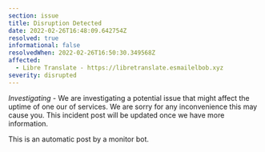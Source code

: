 ```yaml
---
section: issue
title: Disruption Detected
date: 2022-02-26T16:48:09.642754Z
resolved: true
informational: false
resolvedWhen: 2022-02-26T16:50:30.349568Z
affected:
  - Libre Translate - https://libretranslate.esmailelbob.xyz
severity: disrupted
---
```

*Investigating* - We are investigating a potential issue that might affect the uptime of one our of services. We are sorry for any inconvenience this may cause you. This incident post will be updated once we have more information.

This is an automatic post by a monitor bot.
        